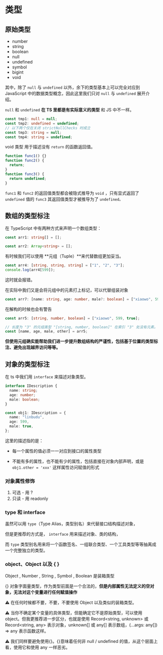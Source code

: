 # 类型

## 原始类型

- number
- string
- boolean
- null
- undefined
- symbol
- bigint
- void

其中，除了 `null` 与 `undefined` 以外，余下的类型基本上可以完全对应到 JavaScript 中的数据类型概念，因此这里我们只对 `null` 与 `undefined` 展开介绍。

`null` 和 `undefined` **在 TS 里都是有实际意义的类型** 和 JS 中不一样。

```typescript
const tmp1: null = null;
const tmp2: undefined = undefined;
// 以下两个仅在关闭 strictNullChecks 时成立
const tmp3: string = null;
const tmp4: string = undefined;
```

void 类型
用于描述没有 `return` 的函数返回值。

```ts
function func1() {}
function func2() {
  return;
}
function func3() {
  return undefined;
}
```

`func1` 和 `func2` 的返回值类型都会被隐式推导为 `void` ，只有显式返回了 `undefined` 值的 `func3` 其返回值类型才被推导为了 `undefined。`

## 数组的类型标注

在 TypeScript 中有两种方式来声明一个数组类型：

```ts
const arr1: string[] = [];

const arr2: Array<string> = [];
```

有时候我们可以使用 **元组（Tuple）**来代替数组更加妥当。

```ts
const arr4: [string, string, string] = ["1", "2", "3"];
console.log(arr4[599]);
```

这时就会报错。

在实际中我们又是会将元组中的元素打上标记，可以代替组装对象

```ts
const arr7: [name: string, age: number, male?: boolean] = ["xiaowo", 599, true];
```

在解构的时候也会有警告

```ts
const arr5: [string, number, boolean] = ["xiaowo", 599, true];

// 长度为 "3" 的元组类型 "[string, number, boolean]" 在索引 "3" 处没有元素。
const [name, age, male, other] = arr5;
```

**但使用元组确实能帮助我们进一步提升数组结构的严谨性，包括基于位置的类型标注、避免出现越界访问等等。**

## 对象的类型标注

在 ts 中我们用 `interface` 来描述对象类型。

```ts
interface IDescription {
  name: string;
  age: number;
  male: boolean;
}

const obj1: IDescription = {
  name: "linbudu",
  age: 599,
  male: true,
};
```

这里的描述指的是：

- 每一个属性的值必须一一对应到接口的属性类型

- 不能有多的属性，也不能有少的属性，包括直接在对象内部声明，或是 `obj1.other = 'xxx'` 这样属性访问赋值的形式

### 对象属性修饰

1. 可选 - 用 ?
2. 只读 - 用 readonly

### type 和 interface

虽然可以用 `type`（Type Alias，类型别名）来代替接口结构描述对象，

但是更推荐的方式是， `interface` 用来描述对象、类的结构，

而 `type` 类型别名用来将一个函数签名、一组联合类型、一个工具类型等等抽离成一个完整独立的类型。

### object、Object 以及 { }

Object , Number , String , Symbol , Boolean 是装箱类型

{} 对象字面量类型，作为类型前面是一个合法的，**但是内部属性无法定义的空对象，无法对这个变量进行任何赋值操作**

⚠️ 在任何时候都不要，不要，不要使用 Object 以及类似的装箱类型。

⚠️ 当你不确定某个变量的具体类型，但能确定它不是原始类型，可以使用 object。但我更推荐进一步区分，也就是使用 Record<string, unknown> 或 Record<string, any> 表示对象，unknown[] 或 any[] 表示数组，(...args: any[]) => any 表示函数这样。

⚠️ 我们同样要避免使用{}。{}意味着任何非 null / undefined 的值，从这个层面上看，使用它和使用 any 一样恶劣。
